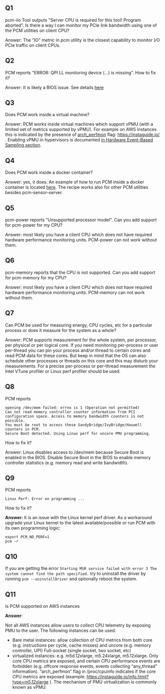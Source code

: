 
## Q1

pcm-iio Tool outputs "Server CPU is required for this tool! Program aborted". Is there a way I can monitor my PCIe link bandwidth using one of the PCM utilities on client CPU?

Answer: The "IO" metric in *pcm* utility is the closest capability to monitor I/O PCIe traffic on client CPUs.

## Q2

PCM reports "ERROR: QPI LL monitoring device (...) is missing". How to fix it?

Answer: It is likely a BIOS issue. See details [here](https://software.intel.com/content/www/us/en/develop/articles/bios-preventing-access-to-qpi-performance-counters.html)

## Q3

Does PCM work inside a virtual machine?

Answer: PCM works inside virtual machines which support vPMU (with a limited set of metrics supported by vPMU). For example on AWS instances this is indicated by the presence of [arch_perfmon](https://instaguide.io/info.html?type=c5.18xlarge) flag: https://instaguide.io/ . Enabling vPMU in hypervisors is documented [in Hardware Event-Based Sampling section](https://software.intel.com/content/www/us/en/develop/documentation/vtune-help/top/set-up-analysis-target/on-virtual-machine.html).

## Q4

Does PCM work inside a docker container?

Answer: yes, it does. An example of how to run PCM inside a docker container is located [here](DOCKER_README.md). The recipe works also for other PCM utilities besides pcm-sensor-server.

## Q5

pcm-power reports "Unsupported processor model". Can you add support for pcm-power for my CPU?

Answer: most likely you have a client CPU which does not have required hardware performance monitoring units. PCM-power can not work without them.

## Q6

pcm-memory reports that the CPU is not supported. Can you add support for pcm-memory for my CPU?

Answer: most likely you have a client CPU which does not have required hardware performance monitoring units. PCM-memory can not work without them.

## Q7

Can PCM be used for measuring energy, CPU cycles, etc for a particular process or does it measure for the system as a whole?

Answer: PCM supports measurement for the whole system, per processor, per physical or per logical core. If you need monitoring per-process or user per-thread you can pin your process and/or thread to certain cores and read PCM data for these cores. But keep in mind that the OS can also schedule other processes or threads on this core and this may disturb your measurements. For a precise per-process or per-thread measurement the Intel VTune profiler or Linux perf profiler should be used.

## Q8

PCM reports

```
opening /dev/mem failed: errno is 1 (Operation not permitted)
Can not read memory controller counter information from PCI configuration space. Access to memory bandwidth counters is not possible.
You must be root to access these SandyBridge/IvyBridge/Haswell counters in PCM. 
Secure Boot detected. Using Linux perf for uncore PMU programming.
```

How to fix it?

Answer: Linux disables access to /dev/mem because Secure Boot is enabled in the BIOS. Disable Secure Boot in the BIOS to enable memory controller statistics (e.g. memory read and write bandwidth).

## Q9

PCM reports
```
Linux Perf: Error on programming ...
```
How to fix it?

**Answer:** It is an issue with the Linux kernel perf driver. As a workaround upgrade your Linux kernel to the latest available/possible or run PCM with its own programming logic:

```
export PCM_NO_PERF=1
pcm -r
```

## Q10

If you are getting the error `Starting MSR service failed with error 3 The system cannot find the path specified.` try to uninstall the driver by running `pcm --uninstallDriver` and optionally reboot the system.

## Q11

Is PCM supported on AWS instances

**Answer**: 

Not all AWS instances allow users to collect CPU telemetry by exposing PMU to the user. The following instances can be used:

* Bare metal instances: allow collection of CPU metrics from both core (e.g. instructions per cycle, cache misses) and uncore (e.g. memory controller, UPI)
Full-socket (single socket, two socket, etc)
* virtualized instances: e.g. m5d.12xlarge, m5.24xlarge, m5.12xlarge. Only core CPU metrics are exposed, and certain CPU performance events are forbidden (e.g. offcore response events, events collecting “any_thread” information). “arch_perfmon” flag in /proc/cpuinfo indicates if the core CPU metrics are exposed (example: https://instaguide.io/info.html?type=m5.12xlarge ). The mechanism of PMU virtualization is commonly known as vPMU.


